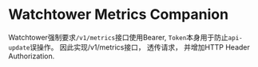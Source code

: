 # Watchtower Metrics Companion

Watchtower强制要求`/v1/metrics`接口使用Bearer, `Token`本身用于防止`api-update`误操作。
因此实现/v1/metrics接口， 透传请求， 并增加HTTP Header Authorization.
